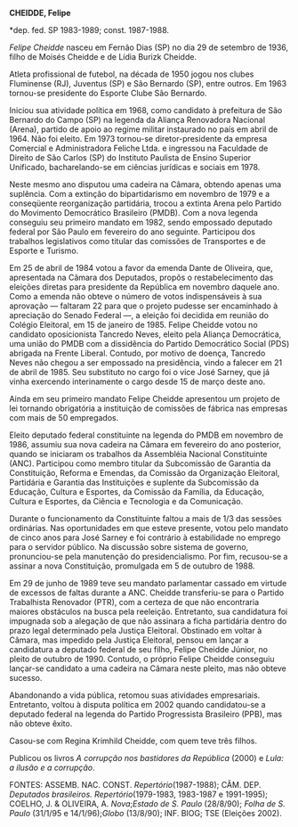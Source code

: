 **CHEIDDE, Felipe**

\*dep. fed. SP 1983-1989; const. 1987-1988.

*Felipe Cheidde* nasceu em Fernão Dias (SP) no dia 29 de setembro de
1936, filho de Moisés Cheidde e de Lídia Burizk Cheidde.

Atleta profissional de futebol, na década de 1950 jogou nos clubes
Fluminense (RJ), Juventus (SP) e São Bernardo (SP), entre outros. Em
1963 tornou-se presidente do Esporte Clube São Bernardo.

Iniciou sua atividade política em 1968, como candidato à prefeitura de
São Bernardo do Campo (SP) na legenda da Aliança Renovadora Nacional
(Arena), partido de apoio ao regime militar instaurado no país em abril
de 1964. Não foi eleito. Em 1973 tornou-se diretor-presidente da empresa
Comercial e Administradora Feliche Ltda. e ingressou na Faculdade de
Direito de São Carlos (SP) do Instituto Paulista de Ensino Superior
Unificado, bacharelando-se em ciências jurídicas e sociais em 1978.

Neste mesmo ano disputou uma cadeira na Câmara, obtendo apenas uma
suplência. Com a extinção do bipartidarismo em novembro de 1979 e a
conseqüente reorganização partidária, trocou a extinta Arena pelo
Partido do Movimento Democrático Brasileiro (PMDB). Com a nova legenda
conseguiu seu primeiro mandato em 1982, sendo empossado deputado federal
por São Paulo em fevereiro do ano seguinte. Participou dos trabalhos
legislativos como titular das comissões de Transportes e de Esporte e
Turismo.

Em 25 de abril de 1984 votou a favor da emenda Dante de Oliveira, que,
apresentada na Câmara dos Deputados, propôs o restabelecimento das
eleições diretas para presidente da República em novembro daquele ano.
Como a emenda não obteve o número de votos indispensáveis à sua
aprovação — faltaram 22 para que o projeto pudesse ser encaminhado à
apreciação do Senado Federal —, a eleição foi decidida em reunião do
Colégio Eleitoral, em 15 de janeiro de 1985. Felipe Cheidde votou no
candidato oposicionista Tancredo Neves, eleito pela Aliança Democrática,
uma união do PMDB com a dissidência do Partido Democrático Social (PDS)
abrigada na Frente Liberal. Contudo, por motivo de doença, Tancredo
Neves não chegou a ser empossado na presidência, vindo a falecer em 21
de abril de 1985. Seu substituto no cargo foi o vice José Sarney, que já
vinha exercendo interinamente o cargo desde 15 de março deste ano.

Ainda em seu primeiro mandato Felipe Cheidde apresentou um projeto de
lei tornando obrigatória a instituição de comissões de fábrica nas
empresas com mais de 50 empregados.

Eleito deputado federal constituinte na legenda do PMDB em novembro de
1986, assumiu sua nova cadeira na Câmara em fevereiro do ano posterior,
quando se iniciaram os trabalhos da Assembléia Nacional Constituinte
(ANC). Participou como membro titular da Subcomissão de Garantia da
Constituição, Reforma e Emendas, da Comissão da Organização Eleitoral,
Partidária e Garantia das Instituições e suplente da Subcomissão da
Educação, Cultura e Esportes, da Comissão da Família, da Educação,
Cultura e Esportes, da Ciência e Tecnologia e da Comunicação.

Durante o funcionamento da Constituinte faltou a mais de 1/3 das sessões
ordinárias. Nas oportunidades em que esteve presente, votou pelo mandato
de cinco anos para José Sarney e foi contrário à estabilidade no emprego
para o servidor público. Na discussão sobre sistema de governo,
pronunciou-se pela manutenção do presidencialismo. Por fim, recusou-se a
assinar a nova Constituição, promulgada em 5 de outubro de 1988.

Em 29 de junho de 1989 teve seu mandato parlamentar cassado em virtude
de excessos de faltas durante a ANC. Cheidde transferiu-se para o
Partido Trabalhista Renovador (PTR), com a certeza de que não
encontraria maiores obstáculos na busca pela reeleição. Entretanto, sua
candidatura foi impugnada sob a alegação de que não assinara a ficha
partidária dentro do prazo legal determinado pela Justiça Eleitoral.
Obstinado em voltar à Câmara, mas impedido pela Justiça Eleitoral,
pensou em lançar a candidatura a deputado federal de seu filho, Felipe
Cheidde Júnior, no pleito de outubro de 1990. Contudo, o próprio Felipe
Cheidde conseguiu lançar-se candidato a uma cadeira na Câmara neste
pleito, mas não obteve sucesso.

Abandonando a vida pública, retomou suas atividades empresariais.
Entretanto, voltou à disputa política em 2002 quando candidatou-se a
deputado federal na legenda do Partido Progressista Brasileiro (PPB),
mas não obteve êxito.

Casou-se com Regina Krimhild Cheidde, com quem teve três filhos.

Publicou os livros *A corrupção nos bastidores da República* (2000) e
*Lula: a ilusão e a corrupção*.

FONTES: ASSEMB. NAC. CONST. *Repertório*(1987-1988); CÂM. DEP.
*Deputados brasileiros. Repertório*(1979-1983, 1983-1987 e 1991-1995);
COELHO, J. & OLIVEIRA, A. *Nova*;*Estado de S. Paulo* (28/8/90); *Folha
de S. Paulo* (31/1/95 e 14/1/96);*Globo* (13/8/90); INF. BIOG; TSE
(Eleições 2002).

 

